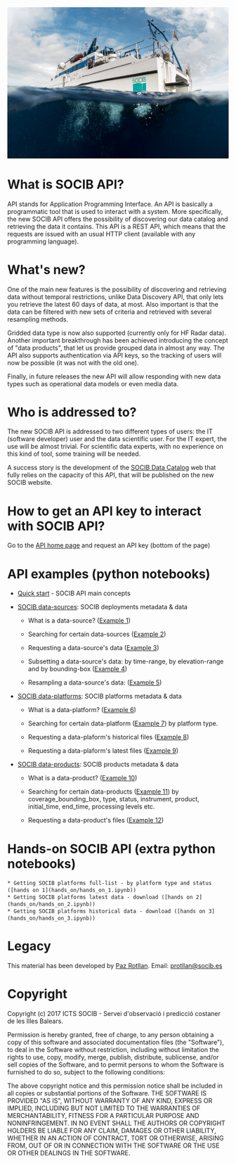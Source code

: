 
<img src="images/bg-masthead3.jpg" alt="SOCIB">

# What is SOCIB API?

API stands for Application Programming Interface. An API is basically a programmatic tool that is used to interact with a system. More specifically, the new SOCIB API offers the possibility of discovering our data catalog and retrieving the data it contains. This API is a REST API, which means that the requests are issued with an usual HTTP client (available with any programming language). 

# What's new?

One of the main new features is the possibility of discovering and retrieving data without temporal restrictions, unlike Data Discovery API, that only lets you retrieve the latest 60 days of data, at most. Also important is that the data can be filtered with new sets of criteria and retrieved with several resampling methods. 

Gridded data type is now also supported (currently only for HF Radar data). Another important breakthrough has been achieved introducing the concept of "data products", that let us provide grouped data in almost any way. The API also supports authentication via API keys, so the tracking of users will now be possible (it was not with the old one). 

Finally, in future releases the new API will allow responding with new data types such as operational data models or even media data.

# Who is addressed to?

The new SOCIB API is addressed to two different types of users: the IT (software developer) user and the data scientific user. For the IT expert, the use will be almost trivial. For  scientific data experts, with no experience on this kind of tool, some training will be needed. 

A success story is the development of the [SOCIB Data Catalog](http://apps.socib.es/data-catalog/) web that fully relies on the capacity of this API, that will be published on the new SOCIB website.

# How to get an API key to interact with SOCIB API?
Go to the [API home page](http://api.socib.es/home/) and request an API key (bottom of the page)


# API examples (python notebooks)

* [Quick start](tips/quick_start.ipynb) - SOCIB API main concepts

* [SOCIB data-sources](data_sources): SOCIB deployments metadata & data

	- What is a data-source? ([Example 1](data_sources/what_is_a_data_source.ipynb))

	- Searching for certain data-sources ([Example 2](data_sources/searching_for_certain_data_sources.ipynb))

	- Requesting a data-source's data ([Example 3](data_sources/requesting_a_data_sources_data.ipynb))

	- Subsetting a data-source's data: by time-range, by elevation-range and by bounding-box ([Example 4](data_sources/subsetting_a_data_sources_data.ipynb))

	- Resampling a data-source's data: ([Example 5](data_sources/resampling_a_data_sources_data.ipynb))
 
* [SOCIB data-platforms](data_platforms): SOCIB platforms metadata & data
	- What is a data-platform? ([Example 6](data_platforms/what_is_a_data_platform.ipynb))

	- Searching for certain data-platform ([Example 7](data_platforms/searching_for_certain_data_platforms.ipynb)) by platform type.

	- Requesting a data-plaform's historical files ([Example 8](data_platforms/requesting_a_data_platforms_historical_files.ipynb))

	- Requesting a data-plaform's latest files ([Example 9](data_platforms/requesting_a_data_platforms_latest_files.ipynb))

* [SOCIB data-products](data_products): SOCIB products metadata & data
	- What is a data-product? ([Example 10](data_products/what_is_a_data_product.ipynb))

	- Searching for certain data-products ([Example 11](data_products/searching_for_certain_data_products.ipynb)) by coverage_bounding_box, type, status, instrument, product, initial_time, end_time, processing levels etc.

	- Requesting a data-product's files ([Example 12](data_products/requesting_a_data_product_files.ipynb))


# Hands-on SOCIB API (extra python notebooks)
	* Getting SOCIB platforms full-list - by platform type and status ([hands on 1](hands_on/hands_on_1.ipynb))
	* Getting SOCIB platforms latest data - download ([hands on 2](hands_on/hands_on_2.ipynb))
	* Getting SOCIB platforms historical data - download ([hands on 3](hands_on/hands_on_3.ipynb))


# Legacy
This material has been developed by [Paz Rotllan](https://github.com/pazrg). Email: protllan@socib.es

# Copyright
Copyright (c) 2017 ICTS SOCIB - Servei d'observació i predicció costaner de les Illes Balears.

Permission is hereby granted, free of charge, to any person obtaining a copy
of this software and associated documentation files (the "Software"), to deal
in the Software without restriction, including without limitation the rights
to use, copy, modify, merge, publish, distribute, sublicense, and/or sell
copies of the Software, and to permit persons to whom the Software is
furnished to do so, subject to the following conditions:

The above copyright notice and this permission notice shall be included in
all copies or substantial portions of the Software.
THE SOFTWARE IS PROVIDED "AS IS", WITHOUT WARRANTY OF ANY KIND, EXPRESS OR
IMPLIED, INCLUDING BUT NOT LIMITED TO THE WARRANTIES OF MERCHANTABILITY,
FITNESS FOR A PARTICULAR PURPOSE AND NONINFRINGEMENT. IN NO EVENT SHALL THE
AUTHORS OR COPYRIGHT HOLDERS BE LIABLE FOR ANY CLAIM, DAMAGES OR OTHER
LIABILITY, WHETHER IN AN ACTION OF CONTRACT, TORT OR OTHERWISE, ARISING FROM,
OUT OF OR IN CONNECTION WITH THE SOFTWARE OR THE USE OR OTHER DEALINGS IN
THE SOFTWARE.
